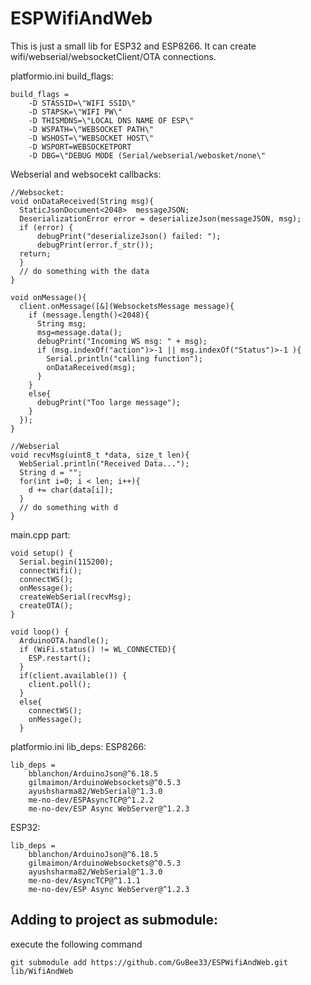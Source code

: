 # ESPWifiAndWeb

This is just a small lib for ESP32 and ESP8266. It can create wifi/webserial/websocketClient/OTA  connections.

platformio.ini build_flags:
```
build_flags = 
	-D STASSID=\"WIFI SSID\"
	-D STAPSK=\"WIFI PW\"
	-D THISMDNS=\"LOCAL DNS NAME OF ESP\"
	-D WSPATH=\"WEBSOCKET PATH\"
	-D WSHOST=\"WEBSOCKET HOST\"
	-D WSPORT=WEBSOCKETPORT
	-D DBG=\"DEBUG MODE (Serial/webserial/webosket/none\"
```
Webserial and websocekt callbacks:
```
//Websocket:
void onDataReceived(String msg){
  StaticJsonDocument<2048>  messageJSON;
  DeserializationError error = deserializeJson(messageJSON, msg);
  if (error) {
      debugPrint("deserializeJson() failed: ");
      debugPrint(error.f_str());
  return;
  }
  // do something with the data
}

void onMessage(){
  client.onMessage([&](WebsocketsMessage message){
    if (message.length()<2048){
      String msg;
      msg=message.data();
      debugPrint("Incoming WS msg: " + msg);
      if (msg.indexOf("action")>-1 || msg.indexOf("Status")>-1 ){
        Serial.println("calling function");
        onDataReceived(msg);
      }
    }
    else{
      debugPrint("Too large message");
    }
  });
}

//Webserial
void recvMsg(uint8_t *data, size_t len){
  WebSerial.println("Received Data...");
  String d = "";
  for(int i=0; i < len; i++){
    d += char(data[i]);
  }
  // do something with d
}

```

main.cpp part:
```
void setup() {
  Serial.begin(115200);
  connectWifi();
  connectWS();
  onMessage();
  createWebSerial(recvMsg);
  createOTA();
}

void loop() {
  ArduinoOTA.handle();
  if (WiFi.status() != WL_CONNECTED){
    ESP.restart();
  }
  if(client.available()) {
    client.poll();
  }
  else{
    connectWS();
    onMessage();
  }
```

platformio.ini lib_deps:
ESP8266:
```
lib_deps = 
	bblanchon/ArduinoJson@^6.18.5
	gilmaimon/ArduinoWebsockets@^0.5.3
	ayushsharma82/WebSerial@^1.3.0
	me-no-dev/ESPAsyncTCP@^1.2.2
	me-no-dev/ESP Async WebServer@^1.2.3
```
ESP32:
```
lib_deps = 
	bblanchon/ArduinoJson@^6.18.5
	gilmaimon/ArduinoWebsockets@^0.5.3
	ayushsharma82/WebSerial@^1.3.0
	me-no-dev/AsyncTCP@^1.1.1
	me-no-dev/ESP Async WebServer@^1.2.3
```

## Adding to project as submodule:
execute the following command
```
git submodule add https://github.com/GuBee33/ESPWifiAndWeb.git lib/WifiAndWeb
```


